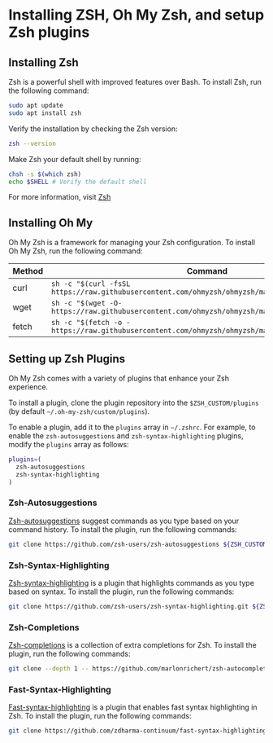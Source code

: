 # Installing ZSH, Oh My Zsh, and setup Zsh plugins

## Installing Zsh
Zsh is a powerful shell with improved features over Bash. To install Zsh, run the following command:

```bash
sudo apt update
sudo apt install zsh
```

Verify the installation by checking the Zsh version:

```bash
zsh --version
```

Make Zsh your default shell by running:

```bash
chsh -s $(which zsh)
echo $SHELL # Verify the default shell
```

For more information, visit [Zsh](https://github.com/ohmyzsh/ohmyzsh/wiki/Installing-ZSH)

## Installing Oh My 
Oh My Zsh is a framework for managing your Zsh configuration. To install Oh My Zsh, run the following command:

| Method | Command |
|--------|---------|
| curl   | `sh -c "$(curl -fsSL https://raw.githubusercontent.com/ohmyzsh/ohmyzsh/master/tools/install.sh)"` |
| wget   | `sh -c "$(wget -O- https://raw.githubusercontent.com/ohmyzsh/ohmyzsh/master/tools/install.sh)"` |
| fetch  | `sh -c "$(fetch -o - https://raw.githubusercontent.com/ohmyzsh/ohmyzsh/master/tools/install.sh)"` |


## Setting up Zsh Plugins

Oh My Zsh comes with a variety of plugins that enhance your Zsh experience.   

To install a plugin, clone the plugin repository into the `$ZSH_CUSTOM/plugins` (by default `~/.oh-my-zsh/custom/plugins`). 

To enable a plugin, add it to the `plugins` array in `~/.zshrc`. For example, to enable the `zsh-autosuggestions` and `zsh-syntax-highlighting` plugins, modify the `plugins` array as follows:

```bash
plugins=(
  zsh-autosuggestions
  zsh-syntax-highlighting
)
```

### Zsh-Autosuggestions
[Zsh-autosuggestions](https://github.com/zsh-users/zsh-autosuggestions) suggest commands as you type based on your command history. To install the plugin, run the following commands:

```bash
git clone https://github.com/zsh-users/zsh-autosuggestions ${ZSH_CUSTOM}/plugins/zsh-autosuggestions
```

### Zsh-Syntax-Highlighting
[Zsh-syntax-highlighting](https://github.com/zsh-users/zsh-syntax-highlighting) is a plugin that highlights commands as you type based on syntax. To install the plugin, run the following commands:

```bash
git clone https://github.com/zsh-users/zsh-syntax-highlighting.git ${ZSH_CUSTOM}/plugins/zsh-syntax-highlighting
```

### Zsh-Completions
[Zsh-completions](https://github.com/marlonrichert/zsh-autocomplete) is a collection of extra completions for Zsh. To install the plugin, run the following commands:

```bash
git clone --depth 1 -- https://github.com/marlonrichert/zsh-autocomplete.git ${ZSH_CUSTOM}/plugins/zsh-autocomplete
```

### Fast-Syntax-Highlighting
[Fast-syntax-highlighting](https://github.com/zdharma-continuum/fast-syntax-highlighting) is a plugin that enables fast syntax highlighting in Zsh. To install the plugin, run the following commands:

```bash
git clone https://github.com/zdharma-continuum/fast-syntax-highlighting.git ${ZSH_CUSTOM}/plugins/fast-syntax-highlighting
```
